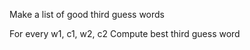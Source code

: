 

Make a list of good third guess words


For every w1, c1, w2, c2
    Compute best third guess word


